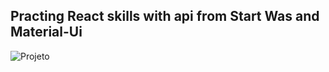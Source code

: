 ## Practing React skills with api from Start Was and Material-Ui
![Projeto](https://github.com/klisostom/react-project-1)
